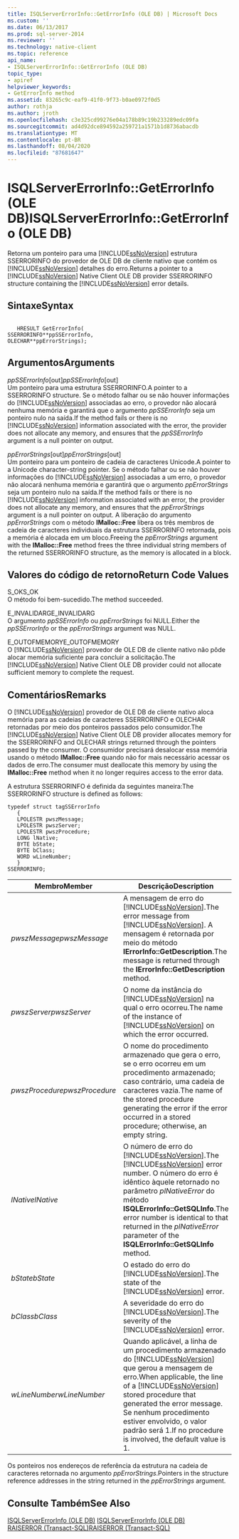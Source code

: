 ```yaml
---
title: ISQLServerErrorInfo::GetErrorInfo (OLE DB) | Microsoft Docs
ms.custom: ''
ms.date: 06/13/2017
ms.prod: sql-server-2014
ms.reviewer: ''
ms.technology: native-client
ms.topic: reference
api_name:
- ISQLServerErrorInfo::GetErrorInfo (OLE DB)
topic_type:
- apiref
helpviewer_keywords:
- GetErrorInfo method
ms.assetid: 83265c9c-eaf9-41f0-9f73-b0ae0972f0d5
author: rothja
ms.author: jroth
ms.openlocfilehash: c3e325cd99276e04a178b89c19b233289edc09fa
ms.sourcegitcommit: ad4d92dce894592a259721a1571b1d8736abacdb
ms.translationtype: MT
ms.contentlocale: pt-BR
ms.lasthandoff: 08/04/2020
ms.locfileid: "87681647"
---
```

# <a name="isqlservererrorinfogeterrorinfo-ole-db"></a><span data-ttu-id="c067b-102">ISQLServerErrorInfo::GetErrorInfo (OLE DB)</span><span class="sxs-lookup"><span data-stu-id="c067b-102">ISQLServerErrorInfo::GetErrorInfo (OLE DB)</span></span>
  <span data-ttu-id="c067b-103">Retorna um ponteiro para uma [!INCLUDE[ssNoVersion](../../includes/ssnoversion-md.md)] estrutura SSERRORINFO do provedor de OLE DB de cliente nativo que contém os [!INCLUDE[ssNoVersion](../../includes/ssnoversion-md.md)] detalhes do erro.</span><span class="sxs-lookup"><span data-stu-id="c067b-103">Returns a pointer to a [!INCLUDE[ssNoVersion](../../includes/ssnoversion-md.md)] Native Client OLE DB provider SSERRORINFO structure containing the [!INCLUDE[ssNoVersion](../../includes/ssnoversion-md.md)] error details.</span></span>  
  
## <a name="syntax"></a><span data-ttu-id="c067b-104">Sintaxe</span><span class="sxs-lookup"><span data-stu-id="c067b-104">Syntax</span></span>  
  
```  
  
   HRESULT GetErrorInfo(  
SSERRORINFO**ppSSErrorInfo,  
OLECHAR**ppErrorStrings);  
```  
  
## <a name="arguments"></a><span data-ttu-id="c067b-105">Argumentos</span><span class="sxs-lookup"><span data-stu-id="c067b-105">Arguments</span></span>  
 <span data-ttu-id="c067b-106">*ppSSErrorInfo*[out]</span><span class="sxs-lookup"><span data-stu-id="c067b-106">*ppSSErrorInfo*[out]</span></span>  
 <span data-ttu-id="c067b-107">Um ponteiro para uma estrutura SSERRORINFO.</span><span class="sxs-lookup"><span data-stu-id="c067b-107">A pointer to a SSERRORINFO structure.</span></span> <span data-ttu-id="c067b-108">Se o método falhar ou se não houver informações do [!INCLUDE[ssNoVersion](../../includes/ssnoversion-md.md)] associadas ao erro, o provedor não alocará nenhuma memória e garantirá que o argumento *ppSSErrorInfo* seja um ponteiro nulo na saída.</span><span class="sxs-lookup"><span data-stu-id="c067b-108">If the method fails or there is no [!INCLUDE[ssNoVersion](../../includes/ssnoversion-md.md)] information associated with the error, the provider does not allocate any memory, and ensures that the *ppSSErrorInfo* argument is a null pointer on output.</span></span>  
  
 <span data-ttu-id="c067b-109">*ppErrorStrings*[out]</span><span class="sxs-lookup"><span data-stu-id="c067b-109">*ppErrorStrings*[out]</span></span>  
 <span data-ttu-id="c067b-110">Um ponteiro para um ponteiro de cadeia de caracteres Unicode.</span><span class="sxs-lookup"><span data-stu-id="c067b-110">A pointer to a Unicode character-string pointer.</span></span> <span data-ttu-id="c067b-111">Se o método falhar ou se não houver informações do [!INCLUDE[ssNoVersion](../../includes/ssnoversion-md.md)] associadas a um erro, o provedor não alocará nenhuma memória e garantirá que o argumento *ppErrorStrings* seja um ponteiro nulo na saída.</span><span class="sxs-lookup"><span data-stu-id="c067b-111">If the method fails or there is no [!INCLUDE[ssNoVersion](../../includes/ssnoversion-md.md)] information associated with an error, the provider does not allocate any memory, and ensures that the *ppErrorStrings* argument is a null pointer on output.</span></span> <span data-ttu-id="c067b-112">A liberação do argumento *ppErrorStrings* com o método **IMalloc::Free** libera os três membros de cadeia de caracteres individuais da estrutura SSERRORINFO retornada, pois a memória é alocada em um bloco.</span><span class="sxs-lookup"><span data-stu-id="c067b-112">Freeing the *ppErrorStrings* argument with the **IMalloc::Free** method frees the three individual string members of the returned SSERRORINFO structure, as the memory is allocated in a block.</span></span>  
  
## <a name="return-code-values"></a><span data-ttu-id="c067b-113">Valores do código de retorno</span><span class="sxs-lookup"><span data-stu-id="c067b-113">Return Code Values</span></span>  
 <span data-ttu-id="c067b-114">S_OK</span><span class="sxs-lookup"><span data-stu-id="c067b-114">S_OK</span></span>  
 <span data-ttu-id="c067b-115">O método foi bem-sucedido.</span><span class="sxs-lookup"><span data-stu-id="c067b-115">The method succeeded.</span></span>  
  
 <span data-ttu-id="c067b-116">E_INVALIDARG</span><span class="sxs-lookup"><span data-stu-id="c067b-116">E_INVALIDARG</span></span>  
 <span data-ttu-id="c067b-117">O argumento *ppSSErrorInfo* ou *ppErrorStrings* foi NULL.</span><span class="sxs-lookup"><span data-stu-id="c067b-117">Either the *ppSSErrorInfo* or the *ppErrorStrings* argument was NULL.</span></span>  
  
 <span data-ttu-id="c067b-118">E_OUTOFMEMORY</span><span class="sxs-lookup"><span data-stu-id="c067b-118">E_OUTOFMEMORY</span></span>  
 <span data-ttu-id="c067b-119">O [!INCLUDE[ssNoVersion](../../includes/ssnoversion-md.md)] provedor de OLE DB de cliente nativo não pôde alocar memória suficiente para concluir a solicitação.</span><span class="sxs-lookup"><span data-stu-id="c067b-119">The [!INCLUDE[ssNoVersion](../../includes/ssnoversion-md.md)] Native Client OLE DB provider could not allocate sufficient memory to complete the request.</span></span>  
  
## <a name="remarks"></a><span data-ttu-id="c067b-120">Comentários</span><span class="sxs-lookup"><span data-stu-id="c067b-120">Remarks</span></span>  
 <span data-ttu-id="c067b-121">O [!INCLUDE[ssNoVersion](../../includes/ssnoversion-md.md)] provedor de OLE DB de cliente nativo aloca memória para as cadeias de caracteres SSERRORINFO e OLECHAR retornadas por meio dos ponteiros passados pelo consumidor.</span><span class="sxs-lookup"><span data-stu-id="c067b-121">The [!INCLUDE[ssNoVersion](../../includes/ssnoversion-md.md)] Native Client OLE DB provider allocates memory for the SSERRORINFO and OLECHAR strings returned through the pointers passed by the consumer.</span></span> <span data-ttu-id="c067b-122">O consumidor precisará desalocar essa memória usando o método **IMalloc::Free** quando não for mais necessário acessar os dados de erro.</span><span class="sxs-lookup"><span data-stu-id="c067b-122">The consumer must deallocate this memory by using the **IMalloc::Free** method when it no longer requires access to the error data.</span></span>  
  
 <span data-ttu-id="c067b-123">A estrutura SSERRORINFO é definida da seguintes maneira:</span><span class="sxs-lookup"><span data-stu-id="c067b-123">The SSERRORINFO structure is defined as follows:</span></span>  
  
```  
typedef struct tagSSErrorInfo  
   {  
   LPOLESTR pwszMessage;  
   LPOLESTR pwszServer;  
   LPOLESTR pwszProcedure;  
   LONG lNative;  
   BYTE bState;  
   BYTE bClass;  
   WORD wLineNumber;  
   }  
SSERRORINFO;  
```  
  
|<span data-ttu-id="c067b-124">Membro</span><span class="sxs-lookup"><span data-stu-id="c067b-124">Member</span></span>|<span data-ttu-id="c067b-125">Descrição</span><span class="sxs-lookup"><span data-stu-id="c067b-125">Description</span></span>|  
|------------|-----------------|  
|<span data-ttu-id="c067b-126">*pwszMessage*</span><span class="sxs-lookup"><span data-stu-id="c067b-126">*pwszMessage*</span></span>|<span data-ttu-id="c067b-127">A mensagem de erro do [!INCLUDE[ssNoVersion](../../includes/ssnoversion-md.md)].</span><span class="sxs-lookup"><span data-stu-id="c067b-127">The error message from [!INCLUDE[ssNoVersion](../../includes/ssnoversion-md.md)].</span></span> <span data-ttu-id="c067b-128">A mensagem é retornada por meio do método **IErrorInfo::GetDescription**.</span><span class="sxs-lookup"><span data-stu-id="c067b-128">The message is returned through the **IErrorInfo::GetDescription** method.</span></span>|  
|<span data-ttu-id="c067b-129">*pwszServer*</span><span class="sxs-lookup"><span data-stu-id="c067b-129">*pwszServer*</span></span>|<span data-ttu-id="c067b-130">O nome da instância do [!INCLUDE[ssNoVersion](../../includes/ssnoversion-md.md)] na qual o erro ocorreu.</span><span class="sxs-lookup"><span data-stu-id="c067b-130">The name of the instance of [!INCLUDE[ssNoVersion](../../includes/ssnoversion-md.md)] on which the error occurred.</span></span>|  
|<span data-ttu-id="c067b-131">*pwszProcedure*</span><span class="sxs-lookup"><span data-stu-id="c067b-131">*pwszProcedure*</span></span>|<span data-ttu-id="c067b-132">O nome do procedimento armazenado que gera o erro, se o erro ocorreu em um procedimento armazenado; caso contrário, uma cadeia de caracteres vazia.</span><span class="sxs-lookup"><span data-stu-id="c067b-132">The name of the stored procedure generating the error if the error occurred in a stored procedure; otherwise, an empty string.</span></span>|  
|<span data-ttu-id="c067b-133">*lNative*</span><span class="sxs-lookup"><span data-stu-id="c067b-133">*lNative*</span></span>|<span data-ttu-id="c067b-134">O número de erro do [!INCLUDE[ssNoVersion](../../includes/ssnoversion-md.md)].</span><span class="sxs-lookup"><span data-stu-id="c067b-134">The [!INCLUDE[ssNoVersion](../../includes/ssnoversion-md.md)] error number.</span></span> <span data-ttu-id="c067b-135">O número do erro é idêntico àquele retornado no parâmetro *plNativeError* do método **ISQLErrorInfo::GetSQLInfo**.</span><span class="sxs-lookup"><span data-stu-id="c067b-135">The error number is identical to that returned in the *plNativeError* parameter of the **ISQLErrorInfo::GetSQLInfo** method.</span></span>|  
|<span data-ttu-id="c067b-136">*bState*</span><span class="sxs-lookup"><span data-stu-id="c067b-136">*bState*</span></span>|<span data-ttu-id="c067b-137">O estado do erro do [!INCLUDE[ssNoVersion](../../includes/ssnoversion-md.md)].</span><span class="sxs-lookup"><span data-stu-id="c067b-137">The state of the [!INCLUDE[ssNoVersion](../../includes/ssnoversion-md.md)] error.</span></span>|  
|<span data-ttu-id="c067b-138">*bClass*</span><span class="sxs-lookup"><span data-stu-id="c067b-138">*bClass*</span></span>|<span data-ttu-id="c067b-139">A severidade do erro do [!INCLUDE[ssNoVersion](../../includes/ssnoversion-md.md)].</span><span class="sxs-lookup"><span data-stu-id="c067b-139">The severity of the [!INCLUDE[ssNoVersion](../../includes/ssnoversion-md.md)] error.</span></span>|  
|<span data-ttu-id="c067b-140">*wLineNumber*</span><span class="sxs-lookup"><span data-stu-id="c067b-140">*wLineNumber*</span></span>|<span data-ttu-id="c067b-141">Quando aplicável, a linha de um procedimento armazenado do [!INCLUDE[ssNoVersion](../../includes/ssnoversion-md.md)] que gerou a mensagem de erro.</span><span class="sxs-lookup"><span data-stu-id="c067b-141">When applicable, the line of a [!INCLUDE[ssNoVersion](../../includes/ssnoversion-md.md)] stored procedure that generated the error message.</span></span> <span data-ttu-id="c067b-142">Se nenhum procedimento estiver envolvido, o valor padrão será 1.</span><span class="sxs-lookup"><span data-stu-id="c067b-142">If no procedure is involved, the default value is 1.</span></span>|  
  
 <span data-ttu-id="c067b-143">Os ponteiros nos endereços de referência da estrutura na cadeia de caracteres retornada no argumento *ppErrorStrings*.</span><span class="sxs-lookup"><span data-stu-id="c067b-143">Pointers in the structure reference addresses in the string returned in the *ppErrorStrings* argument.</span></span>  
  
## <a name="see-also"></a><span data-ttu-id="c067b-144">Consulte Também</span><span class="sxs-lookup"><span data-stu-id="c067b-144">See Also</span></span>  
 <span data-ttu-id="c067b-145">[ISQLServerErrorInfo &#40;OLE DB&#41;](../../database-engine/dev-guide/isqlservererrorinfo-ole-db.md) </span><span class="sxs-lookup"><span data-stu-id="c067b-145">[ISQLServerErrorInfo &#40;OLE DB&#41;](../../database-engine/dev-guide/isqlservererrorinfo-ole-db.md) </span></span>  
 [<span data-ttu-id="c067b-146">RAISERROR &#40;Transact-SQL&#41;</span><span class="sxs-lookup"><span data-stu-id="c067b-146">RAISERROR &#40;Transact-SQL&#41;</span></span>](/sql/t-sql/language-elements/raiserror-transact-sql)  
  
  
